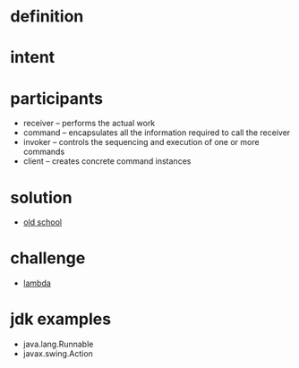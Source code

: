 # definition

# intent

# participants
- receiver – performs the actual work
- command – encapsulates all the information required to call the receiver
- invoker – controls the sequencing and execution of one or more commands
- client – creates concrete command instances

# solution
- [old school](../command/ex1/Client.java)

# challenge
- [lambda](../command/challenge/Client.java)

# jdk examples
- java.lang.Runnable
- javax.swing.Action

